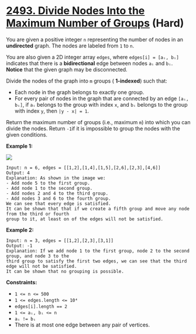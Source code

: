 # [2493. Divide Nodes Into the Maximum Number of Groups][link] (Hard)

[link]: https://leetcode.com/problems/divide-nodes-into-the-maximum-number-of-groups/

You are given a positive integer `n` representing the number of nodes in an **undirected** graph.
The nodes are labeled from `1` to `n`.

You are also given a 2D integer array `edges`, where `edges[i] = [aᵢ, bᵢ]` indicates that there is a
**bidirectional** edge between nodes `aᵢ` and `bᵢ`. **Notice** that the given graph may be
disconnected.

Divide the nodes of the graph into `m` groups ( **1-indexed**) such that:

- Each node in the graph belongs to exactly one group.
- For every pair of nodes in the graph that are connected by an edge `[aᵢ, bᵢ]`, if `aᵢ` belongs to
the group with index `x`, and `bᵢ` belongs to the group with index `y`, then `|y - x| = 1`.

Return the maximum number of groups (i.e., maximum  `m`) into which you can divide the nodes. Return
`-1`if it is impossible to group the nodes with the given conditions.

**Example 1:**

![](https://assets.leetcode.com/uploads/2022/10/13/example1.png)

```
Input: n = 6, edges = [[1,2],[1,4],[1,5],[2,6],[2,3],[4,6]]
Output: 4
Explanation: As shown in the image we:
- Add node 5 to the first group.
- Add node 1 to the second group.
- Add nodes 2 and 4 to the third group.
- Add nodes 3 and 6 to the fourth group.
We can see that every edge is satisfied.
It can be shown that that if we create a fifth group and move any node from the third or fourth
group to it, at least on of the edges will not be satisfied.
```

**Example 2:**

```
Input: n = 3, edges = [[1,2],[2,3],[3,1]]
Output: -1
Explanation: If we add node 1 to the first group, node 2 to the second group, and node 3 to the
third group to satisfy the first two edges, we can see that the third edge will not be satisfied.
It can be shown that no grouping is possible.
```

**Constraints:**

- `1 <= n <= 500`
- `1 <= edges.length <= 10⁴`
- `edges[i].length == 2`
- `1 <= aᵢ, bᵢ <= n`
- `aᵢ != bᵢ`
- There is at most one edge between any pair of vertices.
